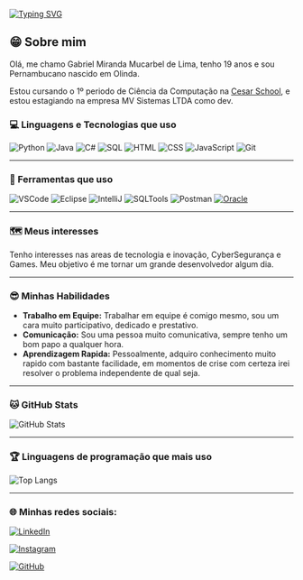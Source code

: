 [![Typing SVG](https://readme-typing-svg.demolab.com?font=Fira+Code&size=18&pause=1000&color=00FF7F&background=FFFFFF00&width=435&lines=GABRIEL+MIRANDA+MUCARBEL+DE+LIMA;Cesar+School+1º+Periodo)](https://git.io/typing-svg)

## 😁 Sobre mim

Olá, me chamo Gabriel Miranda Mucarbel de Lima, tenho 19 anos e sou Pernambucano nascido em Olinda.

Estou cursando o 1º periodo de Ciência da Computação na [Cesar School](https://www.cesar.school/), e estou estagiando na empresa MV Sistemas LTDA como dev.

### 💻 Linguagens e Tecnologias que uso
![Python](https://img.shields.io/badge/-Python-3776AB?style=for-the-badge&logo=python&logoColor=white)
![Java](https://img.shields.io/badge/-Java-007396?style=for-the-badge&logo=java&logoColor=white)
![C#](https://img.shields.io/badge/-C%23-239120?style=for-the-badge&logo=c-sharp&logoColor=white)
![SQL](https://img.shields.io/badge/-SQL-CC2927?style=for-the-badge&logo=microsoft-sql-server&logoColor=white)
![HTML](https://img.shields.io/badge/-HTML5-E34F26?style=for-the-badge&logo=html5&logoColor=white)
![CSS](https://img.shields.io/badge/-CSS3-1572B6?style=for-the-badge&logo=css3&logoColor=white)
![JavaScript](https://img.shields.io/badge/-JavaScript-F7DF1E?style=for-the-badge&logo=javascript&logoColor=black)
![Git](https://img.shields.io/badge/-Git-F05032?style=for-the-badge&logo=git&logoColor=white)

-----

### 🔧 Ferramentas que uso
![VSCode](https://img.shields.io/badge/-VSCode-007ACC?style=for-the-badge&logo=visual-studio-code&logoColor=white)
![Eclipse](https://img.shields.io/badge/-Eclipse-2C2255?style=for-the-badge&logo=eclipse&logoColor=white)
![IntelliJ](https://img.shields.io/badge/-IntelliJ-000000?style=for-the-badge&logo=intellij-idea&logoColor=white)
![SQLTools](https://img.shields.io/badge/-SQLTools-026E8C?style=for-the-badge&logo=sqlite&logoColor=white)
![Postman](https://img.shields.io/badge/-Postman-FF6C37?style=for-the-badge&logo=postman&logoColor=white)
[![Oracle](https://img.shields.io/badge/-Oracle-F80000?style=for-the-badge&logo=oracle&logoColor=white)](https://www.oracle.com)

----

### 🗺️ Meus interesses
Tenho interesses nas areas de tecnologia e inovação, CyberSegurança e Games. Meu objetivo é me tornar um grande desenvolvedor algum dia.

----

### 😎 Minhas Habilidades
- **Trabalho em Equipe:** Trabalhar em equipe é comigo mesmo, sou um cara muito participativo, dedicado e prestativo. 
- **Comunicação:** Sou uma pessoa muito comunicativa, sempre tenho um bom papo a qualquer hora.
- **Aprendizagem Rapida:** Pessoalmente, adquiro conhecimento muito rapido com bastante facilidade, em momentos de crise com certeza irei resolver o problema independente de qual seja. 

----

### 🐱 GitHub Stats
![GitHub Stats](https://github-readme-stats.vercel.app/api?username=GMiranda21ML&show_icons=true&theme=radical)

---

### 🏆 Linguagens de programação que mais uso
![Top Langs](https://github-readme-stats.vercel.app/api/top-langs/?username=GMiranda21ML&layout=compact&theme=radical)

----

### 🌐 Minhas redes sociais: 
[![LinkedIn](https://img.shields.io/badge/LinkedIn-0077B5?style=for-the-badge&logo=linkedin&logoColor=white)](https://www.linkedin.com/in/mucarbel/)

[![Instagram](https://img.shields.io/badge/Instagram-E4405F?style=for-the-badge&logo=instagram&logoColor=white)](https://instagram.com/gabriel.miranda21)

[![GitHub](https://img.shields.io/badge/GitHub-181717?style=for-the-badge&logo=github&logoColor=white)](https://github.com/GMiranda21ML)
